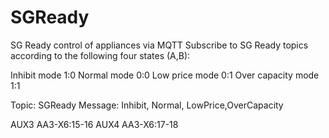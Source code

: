 # SGReady
SG Ready control of appliances via MQTT
Subscribe to SG Ready topics according to the following four states (A,B):

Inhibit mode 1:0
Normal mode 0:0
Low price mode 0:1
Over capacity mode 1:1 


Topic: SGReady 
Message: Inhibit, Normal, LowPrice,OverCapacity

AUX3 AA3-X6:15-16 
AUX4 AA3-X6:17-18
